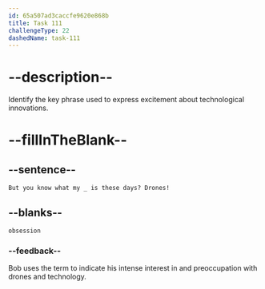 ```yaml
---
id: 65a507ad3caccfe9620e868b
title: Task 111
challengeType: 22
dashedName: task-111
---
```


# --description--

Identify the key phrase used to express excitement about technological innovations.

# --fillInTheBlank--

## --sentence--

`But you know what my _ is these days? Drones!`

## --blanks--

`obsession`

### --feedback--

Bob uses the term to indicate his intense interest in and preoccupation with drones and technology.
